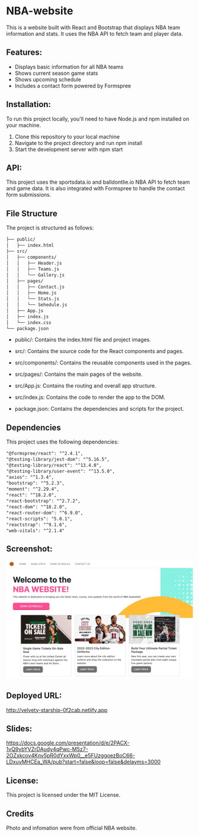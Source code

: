 # NBA-website
This is a website built with React and Bootstrap that displays NBA team information and stats. It uses the NBA API to fetch team and player data.
## Features:
* Displays basic information for all NBA teams
* Shows current season game stats
* Shows upcoming schedule
* Includes a contact form powered by Formspree

## Installation:
To run this project locally, you'll need to have Node.js and npm installed on your machine.

1. Clone this repository to your local machine
2. Navigate to the project directory and run npm install
3. Start the development server with npm start

## API:
This project uses the sportsdata.io and balldontlie.io NBA API to fetch team and game data. It is also integrated with Formspree to handle the contact form submissions.

## File Structure
The project is structured as follows:


    ├── public/
    │   ├── index.html
    ├── src/
    │   ├── components/
    │   │   ├── Header.js
    │   │   ├── Teams.js
    │   │   └── Gallery.js
    │   ├── pages/
    │   │   ├── Contact.js
    │   │   ├── Home.js
    │   │   └── Stats.js
    │   │   └── Sehedule.js
    │   ├── App.js
    │   ├── index.js
    │   └── index.css
    └── package.json

* public/: Contains the index.html file and project images.

* src/: Contains the source code for the React components and pages.

* src/components/: Contains the reusable components used in the pages.

* src/pages/: Contains the main pages of the website.

* src/App.js: Contains the routing and overall app structure.

* src/index.js: Contains the code to render the app to the DOM.
* package.json: Contains the dependencies and scripts for the project.

## Dependencies
This project uses the following dependencies:

    "@formspree/react": "^2.4.1",
    "@testing-library/jest-dom": "^5.16.5",
    "@testing-library/react": "^13.4.0",
    "@testing-library/user-event": "^13.5.0",
    "axios": "^1.3.4",
    "bootstrap": "^5.2.3",
    "moment": "^2.29.4",
    "react": "^18.2.0",
    "react-bootstrap": "^2.7.2",
    "react-dom": "^18.2.0",
    "react-router-dom": "^6.9.0",
    "react-scripts": "5.0.1",
    "reactstrap": "^9.1.6",
    "web-vitals": "^2.1.4"


## Screenshot:
![A user clicks on vote button to vote.](./src/Screenshot.png)

## Deployed URL:
http://velvety-starship-0f2cab.netlify.app

## Slides:
https://docs.google.com/presentation/d/e/2PACX-1vQ9vbYVZrDAudy4qPwc-M5z7-2OZxkcov4Knv5pR0dYxxWp0__e5FUzggoezBoC66-LDxuyMHCEa_WA/pub?start=false&loop=false&delayms=3000

## License:
This project is licensed under the MIT License. 

## Credits
Photo and infomation were from official NBA website.

